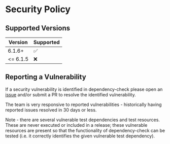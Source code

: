 # Security Policy

## Supported Versions

| Version  | Supported          |
| ---------|--------------------|
| 6.1.6+   | :white_check_mark: |
| <= 6.1.5 | :x:                |

## Reporting a Vulnerability

If a security vulnerability is identified in dependency-check please
open an [issue](https://github.com/jeremylong/DependencyCheck/issues/new/choose)
and/or submit a PR to resolve the identified vulnerability.

The team is very responsive to reported vulnerabilities - historically having reported issues resolved in 30 days or less.

Note - there are several vulnerable test dependencies and test resources. These are never executed or included in a release; these vulnerable resources are present so that the functionality of dependency-check can be tested (i.e. it correctly identifies the given vulnerable test dependency).
